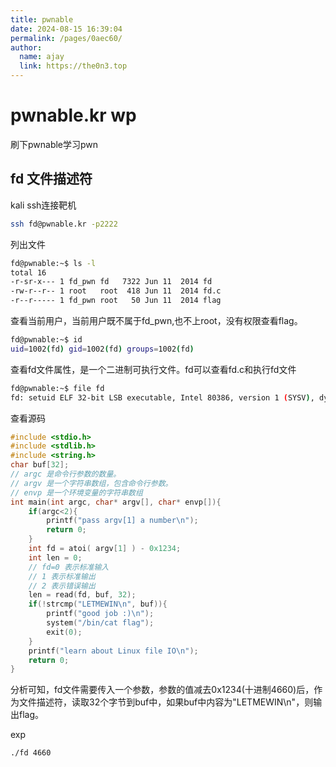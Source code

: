 ```yaml
---
title: pwnable
date: 2024-08-15 16:39:04
permalink: /pages/0aec60/
author: 
  name: ajay
  link: https://the0n3.top
---
```

# pwnable.kr wp

刷下pwnable学习pwn

## fd 文件描述符

kali ssh连接靶机

```bash
ssh fd@pwnable.kr -p2222
```

列出文件

```bash
fd@pwnable:~$ ls -l
total 16
-r-sr-x--- 1 fd_pwn fd   7322 Jun 11  2014 fd
-rw-r--r-- 1 root   root  418 Jun 11  2014 fd.c
-r--r----- 1 fd_pwn root   50 Jun 11  2014 flag
```

查看当前用户，当前用户既不属于fd_pwn,也不上root，没有权限查看flag。

```bash
fd@pwnable:~$ id
uid=1002(fd) gid=1002(fd) groups=1002(fd)
```


查看fd文件属性，是一个二进制可执行文件。fd可以查看fd.c和执行fd文件
```bash
fd@pwnable:~$ file fd
fd: setuid ELF 32-bit LSB executable, Intel 80386, version 1 (SYSV), dynamically linked, interpreter /lib/ld-linux.so.2, for GNU/Linux 2.6.24, BuildID[sha1]=c5ecc1690866b3bb085d59e87aad26a1e386aaeb, not stripped
```

查看源码

```c
#include <stdio.h>
#include <stdlib.h>
#include <string.h>
char buf[32];
// argc 是命令行参数的数量。
// argv 是一个字符串数组，包含命令行参数。
// envp 是一个环境变量的字符串数组
int main(int argc, char* argv[], char* envp[]){
	if(argc<2){
		printf("pass argv[1] a number\n");
		return 0;
	}
	int fd = atoi( argv[1] ) - 0x1234;
	int len = 0;
    // fd=0 表示标准输入
    // 1 表示标准输出
    // 2 表示错误输出
	len = read(fd, buf, 32);
	if(!strcmp("LETMEWIN\n", buf)){
		printf("good job :)\n");
		system("/bin/cat flag");
		exit(0);
	}
	printf("learn about Linux file IO\n");
	return 0;
}
```

分析可知，fd文件需要传入一个参数，参数的值减去0x1234(十进制4660)后，作为文件描述符，读取32个字节到buf中，如果buf中内容为"LETMEWIN\n"，则输出flag。

exp
```bash
./fd 4660
```

## 
